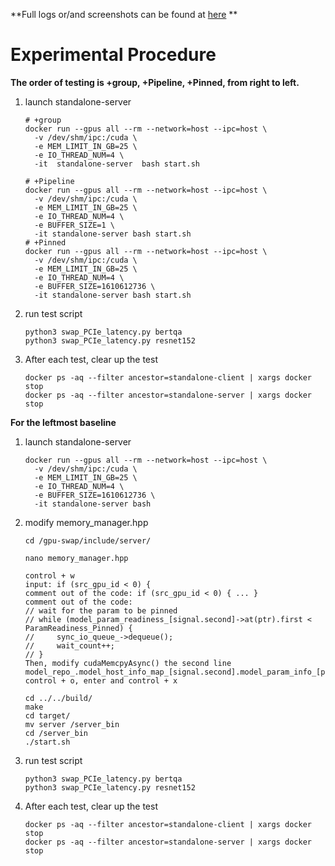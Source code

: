 **Full logs or/and screenshots can be found at [here](https://drive.google.com/drive/folders/1sr6MMDys4Ta7NfvqWc4ro2xW9fr7pZf4?usp=drive_link) **

# Experimental Procedure

**The order of testing is +group, +Pipeline, +Pinned, from right to left.**

1. launch standalone-server

   ```shell
   # +group
   docker run --gpus all --rm --network=host --ipc=host \
     -v /dev/shm/ipc:/cuda \
     -e MEM_LIMIT_IN_GB=25 \
     -e IO_THREAD_NUM=4 \
     -it  standalone-server  bash start.sh
     
   # +Pipeline
   docker run --gpus all --rm --network=host --ipc=host \
     -v /dev/shm/ipc:/cuda \
     -e MEM_LIMIT_IN_GB=25 \
     -e IO_THREAD_NUM=4 \
     -e BUFFER_SIZE=1 \
     -it standalone-server bash start.sh
   # +Pinned  
   docker run --gpus all --rm --network=host --ipc=host \
     -v /dev/shm/ipc:/cuda \
     -e MEM_LIMIT_IN_GB=25 \
     -e IO_THREAD_NUM=4 \
     -e BUFFER_SIZE=1610612736 \
     -it standalone-server bash start.sh
   ```

2. run test script

   ```shell
   python3 swap_PCIe_latency.py bertqa
   python3 swap_PCIe_latency.py resnet152
   ```

3. After each test, clear up the test

   ```shell
   docker ps -aq --filter ancestor=standalone-client | xargs docker stop
   docker ps -aq --filter ancestor=standalone-server | xargs docker stop
   ```

**For the leftmost baseline**

1. launch standalone-server

   ```shell
   docker run --gpus all --rm --network=host --ipc=host \
     -v /dev/shm/ipc:/cuda \
     -e MEM_LIMIT_IN_GB=25 \
     -e IO_THREAD_NUM=4 \
     -e BUFFER_SIZE=1610612736 \
     -it standalone-server bash
   ```

2. modify memory_manager.hpp

   ```shell
   cd /gpu-swap/include/server/
   
   nano memory_manager.hpp
   
   control + w
   input: if (src_gpu_id < 0) {
   comment out of the code: if (src_gpu_id < 0) { ... }
   comment out of the code: 
   // wait for the param to be pinned
   // while (model_param_readiness_[signal.second]->at(ptr).first < ParamReadiness_Pinned) {
   //     sync_io_queue_->dequeue();
   //     wait_count++;
   // }
   Then, modify cudaMemcpyAsync() the second line                                 model_repo_.model_host_info_map_[signal.second].model_param_info_[ptr].host_addr_,
   control + o, enter and control + x
   
   cd ../../build/
   make
   cd target/
   mv server /server_bin
   cd /server_bin
   ./start.sh
   ```

3. run test script

   ```shell
   python3 swap_PCIe_latency.py bertqa
   python3 swap_PCIe_latency.py resnet152
   ```

4. After each test, clear up the test

   ```shell
   docker ps -aq --filter ancestor=standalone-client | xargs docker stop
   docker ps -aq --filter ancestor=standalone-server | xargs docker stop
   ```
